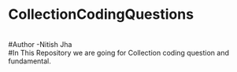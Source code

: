 # CollectionCodingQuestions
<br>
#Author -Nitish Jha<br>
#In This Repository we are going for Collection coding question and fundamental.
